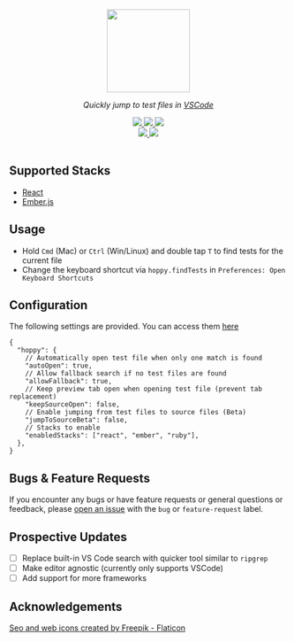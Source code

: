 <br />
<br />
<div align="center">
  <div>
    <img src="https://raw.githubusercontent.com/darragh0/hoppy/refs/heads/main/assets/logo.png" width="150" />
  </div>

  <p><i>Quickly jump to test files in <a href="https://code.visualstudio.com">VSCode</a></i></p>

   <div>
     <a href="https://github.com/darragh0/hoppy/stargazers">
       <img src="https://img.shields.io/github/stars/darragh0/hoppy?colorA=363a4f&colorB=b7bdf8&style=for-the-badge">
     </a>
     <a href="https://github.com/darragh0/hoppy/issues">
       <img src="https://img.shields.io/github/issues/darragh0/hoppy?colorA=363a4f&colorB=f5a97f&style=for-the-badge">
     </a>
     <a href="https://github.com/darragh0/hoppy/contributors">
       <img src="https://img.shields.io/github/contributors/darragh0/hoppy?colorA=363a4f&colorB=e8abe6&style=for-the-badge">
     </a>
  </div>
  <div>
     <a href="https://github.com/darragh0/hoppy/releases/latest">
       <img src="https://img.shields.io/github/v/release/darragh0/hoppy?colorA=363a4f&colorB=a6da95&style=for-the-badge">
     </a>
     <a href="https://marketplace.visualstudio.com/items?itemName=darragh0.hoppy">
       <img src="https://img.shields.io/visual-studio-marketplace/d/darragh0.hoppy?colorA=363a4f&colorB=94e2d5&style=for-the-badge">
     </a>
  </div>
</div>
<br />

## Supported Stacks

- [React](https://react.dev/)
- [Ember.js](https://emberjs.com/)

## Usage

- Hold `Cmd` (Mac) or `Ctrl` (Win/Linux) and double tap `T` to find tests for the current file
- Change the keyboard shortcut via `hoppy.findTests` in `Preferences: Open Keyboard Shortcuts`

## Configuration

The following settings are provided. You can access them [here](vscode://settings/hoppy.)

```jsonc
{
  "hoppy": {
    // Automatically open test file when only one match is found
    "autoOpen": true,
    // Allow fallback search if no test files are found
    "allowFallback": true,
    // Keep preview tab open when opening test file (prevent tab replacement)
    "keepSourceOpen": false,
    // Enable jumping from test files to source files (Beta)
    "jumpToSourceBeta": false,
    // Stacks to enable
    "enabledStacks": ["react", "ember", "ruby"],
  },
}
```

## Bugs & Feature Requests

If you encounter any bugs or have feature requests or general questions or feedback, please [open an issue](https://github.com/darragh0/hoppy/issues/new) with the `bug` or `feature-request` label.

## Prospective Updates

- [ ] Replace built-in VS Code search with quicker tool similar to `ripgrep`
- [ ] Make editor agnostic (currently only supports VSCode)
- [ ] Add support for more frameworks

## Acknowledgements

[Seo and web icons created by Freepik - Flaticon](https://www.flaticon.com/free-icons/seo-and-web)
